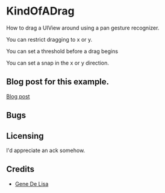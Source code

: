 # KindOfADrag

How to drag a UIView around using a pan gesture recognizer.

You can restrict dragging to x or y.

You can set a threshold before a drag begins

You can set a snap in the x or y direction.


## Blog post for this example.

[Blog post](http://www.rockhoppertech.com/blog/swift-dragging-a-uiview-with-snap/)



## Bugs



## Licensing

I'd appreciate an ack somehow.

## Credits

*	[Gene De Lisa](http://rockhoppertech.com/blog/)